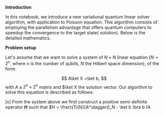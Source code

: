 **Introduction**

In this notebook, we introduce a new variational quantum linear solver algorithm, with application to Poisson equation. This algorithm consists of employing the parallelism advantage that offers quantum computers to speedup the convergence to the target state( solution). Below is the detailed mathematics.

**Problem setup**

Let's assume that we want to solve a system of $N\times N$ linear equation ($N=2^n$, where $n$ is the number of qubits, $N$ the Hilbert space dimension), of the form:

$$
A\ket X =\ket b,
$$
with $A$ a $2^n\times2^n$ matrix and $\ket X the solution vector. Our algorithm to solve this equation is described as follows:

[x] From the system above we first construct a positive semi-definite operator **$H$** such that $H = \fract{1}{N}[A^\dagger(I_N - \ket b \bra b )A
